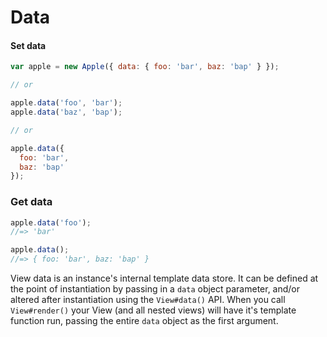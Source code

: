 
# Data

#### Set data

```js
var apple = new Apple({ data: { foo: 'bar', baz: 'bap' } });

// or

apple.data('foo', 'bar');
apple.data('baz', 'bap');

// or

apple.data({
  foo: 'bar',
  baz: 'bap'
});
```

### Get data

```js
apple.data('foo');
//=> 'bar'

apple.data();
//=> { foo: 'bar', baz: 'bap' }
```

View data is an instance's internal template data store. It can be defined at the point of instantiation by passing in a `data` object parameter, and/or altered after instantiation using the `View#data()` API. When you call `View#render()` your View (and all nested views) will have it's template function run, passing the entire `data` object as the first argument.
